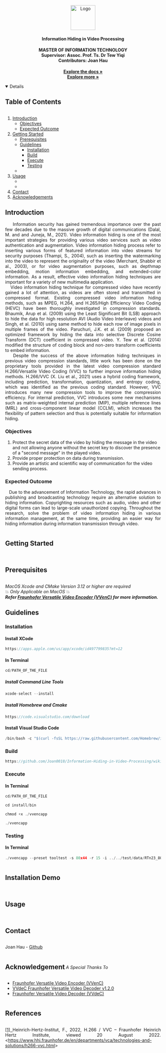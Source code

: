 <!-- PROJECT LOGO -->
<br />
<p align="center">
  <a href="https://github.com/Joan0018/Information-Hiding-in-Video-Processing">
    <img src="https://icons.iconarchive.com/icons/papirus-team/papirus-places/512/folder-red-video-icon.png" alt="Logo" width="80" height="80">
  </a>

  <h4 align="center">Information Hiding in Video Processing</h4>
  <h4 align="center">
    MASTER OF INFORMATION TECHNOLOGY
    <br/>
    Supervisor: Assoc. Prof. Ts. Dr Tew Yiqi
    <br/>
    Contributors: Joan Hau
  </h4>
  <!-- Description Needed-->
  <p align="center">
    <!-- NEED ADDED AFTER FINAL REPORT RUN ORIGINALITY -->
    <a href="https://github.com/Joan0018/Information-Hiding-in-Video-Processing/wiki"><strong>Explore the docs »</strong></a>
    <br />
    <a href="#table-of-content"><strong>Explore more »</strong></a>
  </p>
</p>

<!-- TABLE OF CONTENTS -->
<a id="table-of-content">
<details open="open">
  <summary><h2 style="display: inline-block">Table of Contents</h2></summary>
  <ol>
    <li>
      <a href="#introduction">Introduction</a>
      <ul>
        <li><a href="#objective">Objectives</a></li>
        <li><a href="#outcome">Expected Outcome</a></li>
      </ul>
    </li>
    <li>
      <a href="#get-start">Getting Started</a>
      <ul>
        <li><a href="#prerequisites">Prerequisites</a></li>
        <li><a href="#guide">Guidelines</a>
          <ul>
            <li><a href="#installation">Installation</a></li>
            <li><a href="#build">Build</a></li>
            <li><a href="#execute">Execute</a></li>
            <li><a href="#testing">Testing</a></li>
          </ul>
        </li>
        <li><a href=""></a></li>
      </ul>
    </li>
    <li>
      <a href="#usage">Usage</a>
      <ul>
        <li><a href=""></a></li>
        <li><a href=""></a></li>
      </ul>
    </li>
    <li><a href="#contact">Contact</a></li>
    <li><a href="#acknowledgements">Acknowledgements</a></li>
  </ol>
</details>
</a>


<!-- PROJECT INFORMATION-->
<a id="introduction"></a>
## Introduction
<div align=justify>
&nbsp;&nbsp;&nbsp; Information security has gained tremendous importance over the past few decades due to the massive growth of digital communications (Dalal, M. and and Juneja, M., 2021). Video information hiding is one of the most important strategies for providing various video services such as video authentication and augmentation. Video information hiding process refer to inserting various forms of featured information into video streams for security purposes (Thampi, S., 2004), such as inserting the watermarking into the video to represent the originality of the video (Merchant, Shabbir et al., 2003), or for video augmentation purposes, such as depthmap embedding, motion information embedding, and extended-color information. As a result, effective video information hiding techniques are important for a variety of new multimedia application. <br>
&nbsp;&nbsp;&nbsp;Video information hiding technique for compressed video have recently gained a lot of attention, as videos are often stored and transmitted in compressed format. Existing compressed video information hiding methods, such as MPEG, H.264, and H.265/High Efficiency Video Coding (HEVC) have been thoroughly investigated in compression standards. Bhaumik, Arup et al. (2009) using the Least Significant Bit (LSB) approach to hide the data for high resolution AVI (Audio Video Interleave) videos and Singh, et al. (2010) using same method to hide each row of image pixels in multiple frames of the video. Paruchuri, J.K. et al. (2009) proposed an optimized framework by hiding the data into selective Discrete Cosine Transform (DCT) coefficient in compressed video. Y. Tew et al. (2014) modified the structure of coding block and non-zero transform coefficients to embed information. <br>
&nbsp;&nbsp;&nbsp;Despite the success of the above information hiding techniques in previous video compression standards, little work has been done on the proprietary tools provided in the latest video compression standard H.266/Versatile Video Coding (VVC) to further improve information hiding methods. H.266/VVC (X. Liu et al., 2021) uses a hybrid coding framework, including prediction, transformation, quantization, and entropy coding, which was identified as the previous coding standard. However, VVC
introduces many new compression tools to improve the compression efficiency. For internal prediction, VVC introduces some new mechanisms such as matrix-weighted internal prediction (MIP), multiple reference lines (MRL) and cross-component linear model (CCLM), which increases the flexibility of pattern selection and thus is potentially suitable for information hiding.
</div>

<a id="objective"></a>
### Objectives
<ol>
  <li>Protect the secret data of the video by hiding the message in the video and not allowing anyone without the secret key to discover the presence of a "second message" in the played video.</li>
  <li>Provide proper protection on data during transmission.</li>
  <li>Provide an artistic and scientific way of communication for the video sending
process.</li>
</ol>

<a id="outcome"></a>
### Expected Outcome
<div align="justify">
&nbsp;&nbsp;&nbsp;Due to the advancement of Information Technology, the rapid advances in publishing and broadcasting technology require an alternative solution to hiding information. Copyrighting resources such as audio, video and other digital forms can lead to large-scale unauthorized copying. Throughout the research, solve the problem of video information hiding in various information management, at the same time, providing an easier way for hiding information during information transmission through video.
</div>


<!-- GETTING STARTED -->
<a id="get-start"><h2 style="display: inline-block">Getting Started</h2></a>

<!-- Prerequisites -->
<a id="prerequisites"><h2 style="display: inline-block">Prerequisites</h2></a>

*MacOS Xcode and CMake Version 3.12 or higher are required* <br>
:collision:
*Only Applicable on MacOS* 
:collision: <br>
***Refer [Fraunhofer Versatile Video Encoder (VVenC)](https://github.com/fraunhoferhhi/vvenc) for more information.***

<!-- Installation -->
<a id="guide"></a>
## Guidelines

<a id="installation"></a>
### Installation
#### Install XCode
```cpp
https://apps.apple.com/us/app/xcode/id497799835?mt=12
```

#### In Terminal
```cpp
cd/PATH_OF_THE_FILE
```
##### Install Command Line Tools
```cpp
xcode-select --install
```
##### Install Homebrew and Cmake
```cpp
https://code.visualstudio.com/download
```

#### Install Visual Studio Code
```cpp
/bin/bash -c "$(curl -fsSL https://raw.githubusercontent.com/Homebrew/install/master/install.sh)"
```

<a id="build"></a>
### Build
```cpp
https://github.com/Joan0018/Information-Hiding-in-Video-Processing/wiki/Build
```
<a id="execute"></a>
### Execute
#### In Terminal
```cpp
cd/PATH_OF_THE_FILE
```
```cpp
cd install/bin
```
```cpp
chmod +x ./vvencapp
```
```cpp
./vvencapp
```

<a id="testing"></a>
### Testing
#### In Terminal
```cpp
./vvencapp --preset tooltest -s 80x44 -r 15 -i ../../test/data/RTn23_80x44p15_f15.yuv -f 8 -o out.vvc
```


<!-- Installation Demo-->
<a id="installationDemo"><h2 style="display: inline-block">Installation Demo</h2></a>

<!-- USAGE EXAMPLES -->
<a id="usage"><h2 style="display: inline-block">Usage</h2></a>

<!-- CONTACT -->
<a id="contact"><h2 style="display: inline-block">Contact</h2></a>

Joan Hau - [Github](https://github.com/Joan0018)

<!-- ACKNOWLEDGEMENTS -->
<a id="acknowledgements"><h2 style="display: inline-block">Acknowledgement</h2></a>
_A Special Thanks To_
* [Fraunhofer Versatile Video Encoder (VVenC)](https://github.com/fraunhoferhhi/vvenc)
* [VVdeC Fraunhofer Versatile Video Decoder v1.2.0](https://www.hhi.fraunhofer.de/fileadmin/Departments/VCA/MC/VVC/vvdec-v1.2.0-v1.pdf)
* [Fraunhofer Versatile Video Decoder (VVdeC)](https://github.com/fraunhoferhhi/vvdec)

<!-- REFERENCES -->
<a id="references"><h2 style="display: inline-block">References</h2></a>
<div align="justify">

<a href="https://www.hhi.fraunhofer.de/en/departments/vca/technologies-and-solutions/h266-vvc.html">[1] </a>Heinrich-Hertz-Institut, F., 2022, H.266 / VVC – Fraunhofer Heinrich Hertz Institute, viewed 20 August 2022. <<https://www.hhi.fraunhofer.de/en/departments/vca/technologies-and-solutions/h266-vvc.html>>

</div>
